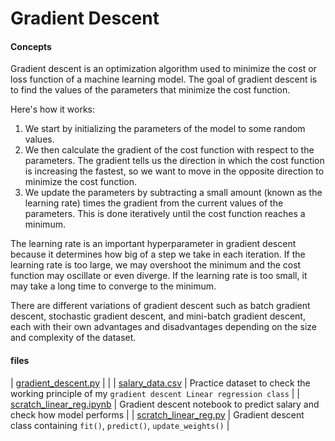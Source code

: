 # Gradient Descent

#### Concepts
Gradient descent is an optimization algorithm used to minimize the cost or loss function of a machine learning model. The goal of gradient descent is to find the values of the parameters that minimize the cost function.

Here's how it works:

1. We start by initializing the parameters of the model to some random values.
2. We then calculate the gradient of the cost function with respect to the parameters. The gradient tells us the direction in which the cost function is increasing the fastest, so we want to move in the opposite direction to minimize the cost function.
3. We update the parameters by subtracting a small amount (known as the learning rate) times the gradient from the current values of the parameters. This is done iteratively until the cost function reaches a minimum.

The learning rate is an important hyperparameter in gradient descent because it determines how big of a step we take in each iteration. If the learning rate is too large, we may overshoot the minimum and the cost function may oscillate or even diverge. If the learning rate is too small, it may take a long time to converge to the minimum.

There are different variations of gradient descent such as batch gradient descent, stochastic gradient descent, and mini-batch gradient descent, each with their own advantages and disadvantages depending on the size and complexity of the dataset.

#### files
| [gradient_descent.py](https://github.com/Keshtech2002/Regression_ML_projects/blob/main/Gradient_Descent_Lin_Reg/gradient_descent.py) | |
| [salary_data.csv](https://github.com/Keshtech2002/Regression_ML_projects/blob/main/Gradient_Descent_Lin_Reg/salary_data.csv) | Practice dataset to check the working principle of my ```gradient descent Linear regression class``` |
| [scratch_linear_reg.ipynb](https://github.com/Keshtech2002/Regression_ML_projects/blob/main/Gradient_Descent_Lin_Reg/scratch_linear_reg.ipynb) | Gradient descent notebook to predict salary and check how model performs |
| [scratch_linear_reg.py](https://github.com/Keshtech2002/Regression_ML_projects/blob/main/Gradient_Descent_Lin_Reg/scratch_linear_reg.py) | Gradient descent class containing ```fit()```, ```predict()```, ```update_weights()``` |
